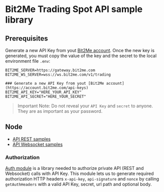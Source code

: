 # Bit2Me Trading Spot API sample library

## Prerequisites

Generate a new API Key from yout [Bit2Me account](https://account.bit2me.com/api-keys). Once the new key is generated, you must copy the value of the key and the secret to the local environment file `.env`:

```
BIT2ME_SERVER=https://gateway.bit2me.com
BIT2ME_WS_SERVER=wss://ws.bit2me.com/v1/trading

### Generate a new API Key from yout [Bit2Me account](https://account.bit2me.com/api-keys)
BIT2ME_API_KEY="HERE_YOUR_API_KEY"
BIT2ME_API_SECRET="HERE_YOUR_SECRET"
```

> Important Note: Do not reveal your `API Key` and `secret` to anyone. They are as important as your password.

## Node

* [API REST samples](/node/rest/)
* [API Websocket samples](/node/ws/)

### Authorization

[Auth module](/node/auth/) is a library needed to authorize private API (REST and Websocket) calls with API Key. This module lets us to generate required authorization HTTP headers `x-api-key`, `api-signature` and `nonce` by calling `getAuthHeaders` with a valid API Key, secret, url path and optional body.